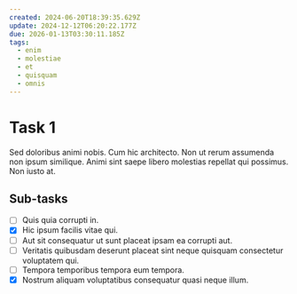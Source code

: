 ```yaml
---
created: 2024-06-20T18:39:35.629Z
update: 2024-12-12T06:20:22.177Z
due: 2026-01-13T03:30:11.185Z
tags:
  - enim
  - molestiae
  - et
  - quisquam
  - omnis
---
```


# Task 1

Sed doloribus animi nobis. Cum hic architecto. Non ut rerum assumenda non ipsum similique. Animi sint saepe libero molestias repellat qui possimus. Non iusto at.

## Sub-tasks

- [ ] Quis quia corrupti in.
- [x] Hic ipsum facilis vitae qui.
- [ ] Aut sit consequatur ut sunt placeat ipsam ea corrupti aut.
- [ ] Veritatis quibusdam deserunt placeat sint neque quisquam consectetur voluptatem qui.
- [ ] Tempora temporibus tempora eum tempora.
- [x] Nostrum aliquam voluptatibus consequatur quasi neque illum.

